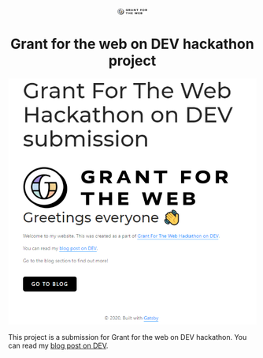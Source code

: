 <p align="center">
    <img alt="Gatsby" src="./static/gftw-logo.png" width="60" />
</p>
<h1 align="center">
  Grant for the web on DEV hackathon project
</h1>

<img alt="screenshot" src="./screenshot.PNG">

This project is a submission for Grant for the web on DEV hackathon.
You can read my [blog post on DEV](https://dev.to/petr7555/placeholder-title-jb0).
